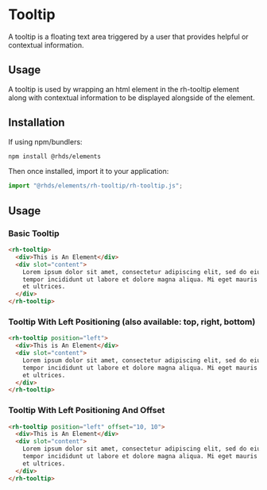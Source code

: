 # Tooltip

A tooltip is a floating text area triggered by a user that provides helpful or contextual information.

## Usage

A tooltip is used by wrapping an html element in the rh-tooltip element along with contextual information to be displayed alongside of the element.

## Installation

If using npm/bundlers:

```bash
npm install @rhds/elements
```

Then once installed, import it to your application:

```js
import "@rhds/elements/rh-tooltip/rh-tooltip.js";
```

## Usage

### Basic Tooltip

```html
<rh-tooltip>
  <div>This is An Element</div>
  <div slot="content">
    Lorem ipsum dolor sit amet, consectetur adipiscing elit, sed do eiusmod
    tempor incididunt ut labore et dolore magna aliqua. Mi eget mauris pharetra
    et ultrices.
  </div>
</rh-tooltip>
```

### Tooltip With Left Positioning (also available: top, right, bottom)

```html
<rh-tooltip position="left">
  <div>This is An Element</div>
  <div slot="content">
    Lorem ipsum dolor sit amet, consectetur adipiscing elit, sed do eiusmod
    tempor incididunt ut labore et dolore magna aliqua. Mi eget mauris pharetra
    et ultrices.
  </div>
</rh-tooltip>
```

### Tooltip With Left Positioning And Offset

```html
<rh-tooltip position="left" offset="10, 10">
  <div>This is An Element</div>
  <div slot="content">
    Lorem ipsum dolor sit amet, consectetur adipiscing elit, sed do eiusmod
    tempor incididunt ut labore et dolore magna aliqua. Mi eget mauris pharetra
    et ultrices.
  </div>
</rh-tooltip>
```
